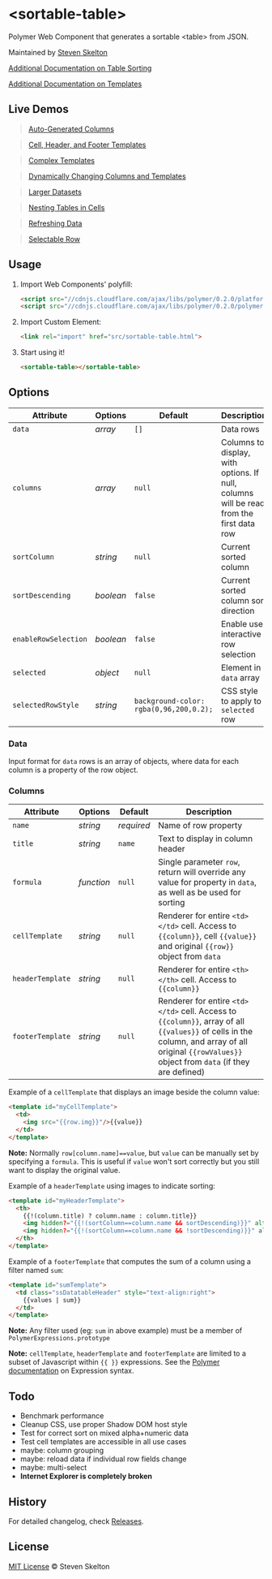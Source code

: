 &lt;sortable-table&gt;
================

Polymer Web Component that generates a sortable &lt;table&gt; from JSON.

Maintained by [Steven Skelton](https://github.com/stevenrskelton)

[Additional Documentation on Table Sorting](http://stevenskelton.ca/sortable-table-with-polymer-web-components/)

[Additional Documentation on Templates](http://stevenskelton.ca/advanced-uses-polymer-templates/)

## Live Demos
 
> [Auto-Generated Columns](http://files.stevenskelton.ca/sortable-table/examples/autogenerated-columns.html)

> [Cell, Header, and Footer Templates](http://files.stevenskelton.ca/sortable-table/examples/columns-with-templates.html)

> [Complex Templates](http://files.stevenskelton.ca/sortable-table/examples/columns-with-templates-that-are-templates.html)

> [Dynamically Changing Columns and Templates](http://files.stevenskelton.ca/sortable-table/examples/dynamic-columns.html)

> [Larger Datasets](http://files.stevenskelton.ca/sortable-table/examples/large-dataset.html)

> [Nesting Tables in Cells](http://files.stevenskelton.ca/sortable-table/examples/nested-tables.html)

> [Refreshing Data](http://files.stevenskelton.ca/sortable-table/examples/refreshing-data.html)

> [Selectable Row](http://files.stevenskelton.ca/sortable-table/examples/selectable-row.html)

## Usage

1. Import Web Components' polyfill:

	```html
	<script src="//cdnjs.cloudflare.com/ajax/libs/polymer/0.2.0/platform.js"></script>
	<script src="//cdnjs.cloudflare.com/ajax/libs/polymer/0.2.0/polymer.js"></script>
	```

2. Import Custom Element:

	```html
	<link rel="import" href="src/sortable-table.html">
	```

3. Start using it!

	```html
	<sortable-table></sortable-table>
	```
	
## Options

Attribute				| Options		| Default									| Description
---						| ---			| ---										| ---
`data`	 				| *array*		| `[]`										| Data rows
`columns`				| *array*		| `null`									| Columns to display, with options. If null, columns will be read from the first data row
`sortColumn`			| *string*		| `null`									| Current sorted column
`sortDescending`		| *boolean*		| `false`									| Current sorted column sort direction
`enableRowSelection`	| *boolean*		| `false`									| Enable user interactive row selection
`selected`				| *object*		| `null`									| Element in `data` array
`selectedRowStyle`		| *string*		| `background-color:` `rgba(0,96,200,0.2);`	| CSS style to apply to `selected` row

### Data

Input format for `data` rows is an array of objects, where data for each column is a property of the row object.

### Columns

Attribute  			| Options		| Default		| Description
---					| ---			| ---			| ---
`name`	  			| *string*		| _required_	| Name of row property
`title`	  			| *string*	   	| `name`		| Text to display in column header
`formula`			| *function*	| `null`		| Single parameter `row`, return will override any value for property in `data`, as well as be used for sorting
`cellTemplate`   	| *string*		| `null`		| Renderer for entire `<td></td>` cell. Access to `{{column}}`, cell `{{value}}` and original `{{row}}` object from `data`
`headerTemplate`	| *string*		| `null`		| Renderer for entire `<th></th>` cell. Access to `{{column}}`
`footerTemplate`	| *string*		| `null`		| Renderer for entire `<td></td>` cell. Access to `{{column}}`, array of all `{{values}}` of cells in the column, and array of all original `{{rowValues}}` object from `data` (if they are defined)

Example of a `cellTemplate` that displays an image beside the column value:

```html
<template id="myCellTemplate">
  <td>
	<img src="{{row.img}}"/>{{value}}
  </td>
</template>
```
__Note:__  Normally `row[column.name]==value`, but `value` can be manually set by specifying a `formula`. This is useful if `value` won't sort correctly but you still want to display the original value.

Example of a `headerTemplate` using images to indicate sorting:

```html
<template id="myHeaderTemplate">
  <th>
	{{!(column.title) ? column.name : column.title}}
	<img hidden?="{{!(sortColumn==column.name && sortDescending)}}" alt="up" />
	<img hidden?="{{!(sortColumn==column.name && !sortDescending)}}" alt="down" />
  </th>
</template>
```

Example of a `footerTemplate` that computes the sum of a column using a filter named `sum`:

```html
<template id="sumTemplate">
  <td class="ssDatatableHeader" style="text-align:right">
	{{values | sum}}
  </td>
</template>
```
__Note:__  Any filter used (eg: `sum` in above example) must be a member of `PolymerExpressions.prototype`

__Note:__  `cellTemplate`, `headerTemplate` and `footerTemplate` are limited to a subset of Javascript within `{{ }}` expressions. See the [Polymer documentation](http://www.polymer-project.org/docs/polymer/expressions.html) on Expression syntax.

## Todo

- Benchmark performance
- Cleanup CSS, use proper Shadow DOM host style
- Test for correct sort on mixed alpha+numeric data
- Test cell templates are accessible in all use cases
- maybe: column grouping
- maybe: reload data if individual row fields change
- maybe: multi-select
- __Internet Explorer is completely broken__

## History

For detailed changelog, check [Releases](https://github.com/stevenrskelton/sortable-table/releases).

## License

[MIT License](http://opensource.org/licenses/MIT) © Steven Skelton